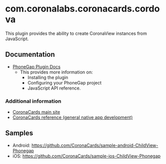 <!---
 license:
The MIT License (MIT)

Copyright (c) 2014 Corona Labs

Permission is hereby granted, free of charge, to any person obtaining a copy of
this software and associated documentation files (the "Software"), to deal in
the Software without restriction, including without limitation the rights to
use, copy, modify, merge, publish, distribute, sublicense, and/or sell copies # of
the Software, and to permit persons to whom the Software is furnished to do so,
subject to the following conditions:

The above copyright notice and this permission notice shall be included in all
copies or substantial portions of the Software.

THE SOFTWARE IS PROVIDED "AS IS", WITHOUT WARRANTY OF ANY KIND, EXPRESS OR
IMPLIED, INCLUDING BUT NOT LIMITED TO THE WARRANTIES OF MERCHANTABILITY, # FITNESS
FOR A PARTICULAR PURPOSE AND NONINFRINGEMENT. IN NO EVENT SHALL THE AUTHORS OR
COPYRIGHT HOLDERS BE LIABLE FOR ANY CLAIM, DAMAGES OR OTHER LIABILITY, WHETHER
IN AN ACTION OF CONTRACT, TORT OR OTHERWISE, ARISING FROM, OUT OF OR IN
CONNECTION WITH THE SOFTWARE OR THE USE OR OTHER DEALINGS IN THE SOFTWARE.
-->

# com.coronalabs.coronacards.cordova

This plugin provides the ability to create CoronaView instances from JavaScript.

## Documentation

* [PhoneGap Plugin Docs](doc/index.md)
    + This provides more information on:
        - Installing the plugin
        - Configuring your PhoneGap project
        - JavaScript API reference.


### Additional information

* [CoronaCards main site](http://coronacards.com/)
* [CoronaCards reference (general native app development)](http://docs.coronalabs.com/daily/coronacards/index.html)

## Samples

* Android: https://github.com/CoronaCards/sample-android-ChildView-Phonegap
* iOS: https://github.com/CoronaCards/sample-ios-ChildView-Phonegap
